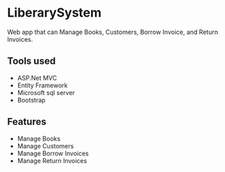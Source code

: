 # LiberarySystem
Web app that can Manage Books, Customers, Borrow Invoice, and Return Invoices.

## Tools used
- ASP.Net MVC
- Entity Framework
- Microsoft sql server
- Bootstrap

## Features
- Manage Books
- Manage Customers
- Manage Borrow Invoices
- Manage Return Invoices
